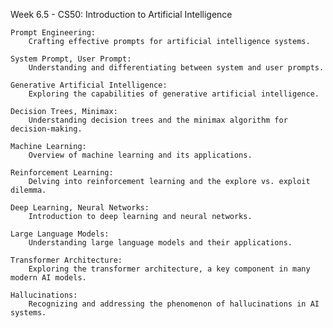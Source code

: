 Week 6.5 - CS50: Introduction to Artificial Intelligence

    Prompt Engineering:
        Crafting effective prompts for artificial intelligence systems.

    System Prompt, User Prompt:
        Understanding and differentiating between system and user prompts.

    Generative Artificial Intelligence:
        Exploring the capabilities of generative artificial intelligence.

    Decision Trees, Minimax:
        Understanding decision trees and the minimax algorithm for decision-making.

    Machine Learning:
        Overview of machine learning and its applications.

    Reinforcement Learning:
        Delving into reinforcement learning and the explore vs. exploit dilemma.

    Deep Learning, Neural Networks:
        Introduction to deep learning and neural networks.

    Large Language Models:
        Understanding large language models and their applications.

    Transformer Architecture:
        Exploring the transformer architecture, a key component in many modern AI models.

    Hallucinations:
        Recognizing and addressing the phenomenon of hallucinations in AI systems.

